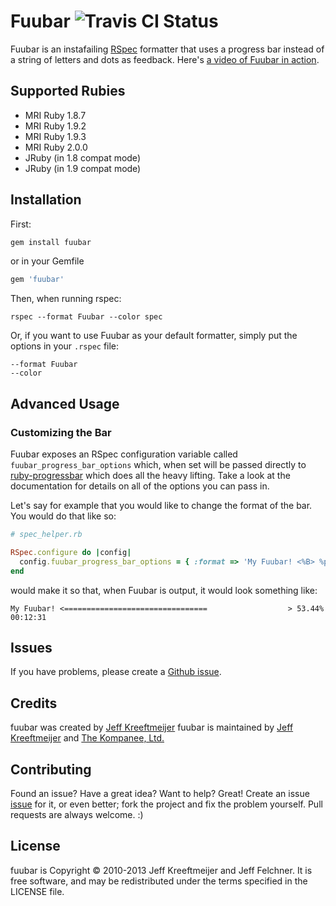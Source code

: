Fuubar ![Travis CI Status](https://travis-ci.org/jeffkreeftmeijer/fuubar.png)
================================================================================

Fuubar is an instafailing [RSpec](http://github.com/rspec) formatter that uses a progress bar instead of a string of letters and dots as feedback. Here's [a video of Fuubar in action](http://vimeo.com/16845253).

Supported Rubies
--------------------------------
* MRI Ruby 1.8.7
* MRI Ruby 1.9.2
* MRI Ruby 1.9.3
* MRI Ruby 2.0.0
* JRuby (in 1.8 compat mode)
* JRuby (in 1.9 compat mode)

Installation
--------------------------------------------------------------------------------

First:

```ruby
gem install fuubar
```

or in your Gemfile

```ruby
gem 'fuubar'
```

Then, when running rspec:

```
rspec --format Fuubar --color spec
```

Or, if you want to use Fuubar as your default formatter, simply put the options in your `.rspec` file:

    --format Fuubar
    --color

Advanced Usage
--------------------------------

### Customizing the Bar ###

Fuubar exposes an RSpec configuration variable called `fuubar_progress_bar_options` which, when set will be passed directly to [ruby-progressbar](https://github.com/jfelchner/ruby-progressbar) which does all the heavy lifting.  Take a look at the documentation for details on all of the options you can pass in.

Let's say for example that you would like to change the format of the bar. You would do that like so:

```ruby
# spec_helper.rb

RSpec.configure do |config|
  config.fuubar_progress_bar_options = { :format => 'My Fuubar! <%B> %p%% %a' }
end
```

would make it so that, when Fuubar is output, it would look something like:

    My Fuubar! <================================                  > 53.44% 00:12:31

Issues
--------------------------------

If you have problems, please create a [Github issue](https://github.com/jeffkreeftmeijer/fuubar/issues).

Credits
--------------------------------

fuubar was created by [Jeff Kreeftmeijer](https://github.com/jeffkreeftmeijer)
fuubar is maintained by [Jeff Kreeftmeijer](https://github.com/jeffkreeftmeijer) and [The Kompanee, Ltd.](http://www.thekompanee.com)

Contributing
--------------------------------------------------------------------------------

Found an issue? Have a great idea? Want to help? Great! Create an issue [issue](http://github.com/jeffkreeftmeijer/fuubar/issues) for it, or even better; fork the project and fix the problem yourself. Pull requests are always welcome. :)

License
--------------------------------

fuubar is Copyright &copy; 2010-2013 Jeff Kreeftmeijer and Jeff Felchner. It is free software, and may be redistributed under the terms specified in the LICENSE file.
